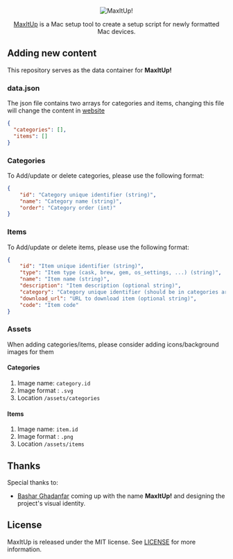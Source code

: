 <p align="center">
  <img src="https://raw.githubusercontent.com/max-itup/content/master/assets/logo.svg?sanitize=true" title="MaxItUp!">
</p>

<p align="center">
  <a href="https://max-itup.github.io/mac/" target="_blank" rel="noopener noreferrer">MaxItUp</a> is a Mac setup tool to create a setup script for newly formatted Mac devices.
</p>

## Adding new content

This repository serves as the data container for **MaxItUp!**

### data.json

The json file contains two arrays for categories and items, changing this file will change the content in [website](https://max-itup.github.io/mac/)
```json
{
  "categories": [],
  "items": []
}
```

### Categories

To Add/update or delete categories, please use the following format:

```json
{
    "id": "Category unique identifier (string)",
    "name": "Category name (string)",
    "order": "Category order (int)"
}
```

### Items

To Add/update or delete items, please use the following format:

```json
{
    "id": "Item unique identifier (string)",
    "type": "Item type (cask, brew, gem, os_settings, ...) (string)",
    "name": "Item name (string)",
    "description": "Item description (optional string)",
    "category": "Category unique identifier (should be in categories array, string)",
    "download_url": "URL to download item (optional string)",
    "code": "Item code"
}
```

### Assets

When adding categories/items, please consider adding icons/background images for them

#### Categories

1. Image name: `category.id`
2. Image format : `.svg`
3. Location `/assets/categories`

#### Items

1. Image name: `item.id`
2. Image format : `.png`
3. Location `/assets/items`

## Thanks

Special thanks to:
- [Bashar Ghadanfar](https://github.com/lionbytes) coming up with the name **MaxItUp!** and designing the project's visual identity.

## License

MaxItUp is released under the MIT license. See [LICENSE](https://github.com/max-itup/content/blob/master/LICENSE) for more information.
